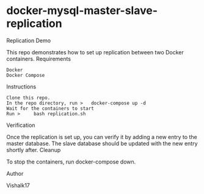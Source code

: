 # docker-mysql-master-slave-replication

Replication Demo

This repo demonstrates how to set up replication between two Docker containers.
Requirements

    Docker
    Docker Compose

Instructions

    Clone this repo.
    In the repo directory, run >   docker-compose up -d
    Wait for the containers to start
    Run >     bash replication.sh

Verification

Once the replication is set up, you can verify it by adding a new entry to the master database. The slave database should be updated with the new entry shortly after.
Cleanup

To stop the containers, run docker-compose down.

Author

Vishalk17

